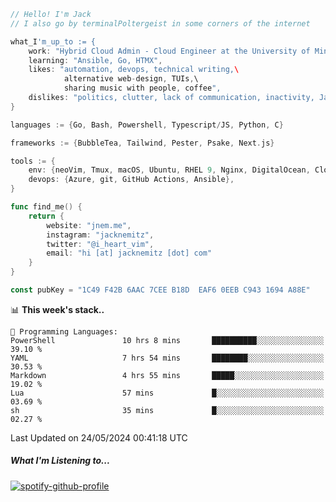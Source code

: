 ```go
// Hello! I'm Jack
// I also go by terminalPoltergeist in some corners of the internet

what_I'm_up_to := {
    work: "Hybrid Cloud Admin - Cloud Engineer at the University of Minnesota",
    learning: "Ansible, Go, HTMX",
    likes: "automation, devops, technical writing,\
            alternative web-design, TUIs,\
            sharing music with people, coffee",
    dislikes: "politics, clutter, lack of communication, inactivity, Java",
}

languages := {Go, Bash, Powershell, Typescript/JS, Python, C}

frameworks := {BubbleTea, Tailwind, Pester, Psake, Next.js}

tools := {
    env: {neoVim, Tmux, macOS, Ubuntu, RHEL 9, Nginx, DigitalOcean, Cloudflare},
    devops: {Azure, git, GitHub Actions, Ansible},
}

func find_me() {
    return {
        website: "jnem.me",
        instagram: "jacknemitz",
        twitter: "@i_heart_vim",
        email: "hi [at] jacknemitz [dot] com"
    }
}

const pubKey = "1C49 F42B 6AAC 7CEE B18D  EAF6 0EEB C943 1694 A88E"
```

<!--START_SECTION:waka-->
📊 **This week's stack..** 

```text
💬 Programming Languages: 
PowerShell               10 hrs 8 mins       ██████████░░░░░░░░░░░░░░░   39.10 % 
YAML                     7 hrs 54 mins       ████████░░░░░░░░░░░░░░░░░   30.53 % 
Markdown                 4 hrs 55 mins       █████░░░░░░░░░░░░░░░░░░░░   19.02 % 
Lua                      57 mins             █░░░░░░░░░░░░░░░░░░░░░░░░   03.69 % 
sh                       35 mins             █░░░░░░░░░░░░░░░░░░░░░░░░   02.27 % 
```


 Last Updated on 24/05/2024 00:41:18 UTC
<!--END_SECTION:waka-->

##### What I'm Listening to...

[![spotify-github-profile](https://spotify-github-profile.vercel.app/api/view?uid=jack.nemitz&cover_image=true&show_offline=true&bar_color=53b14f&bar_color_cover=false&background_color=121212FF)](https://spotify-github-profile.vercel.app/api/view?uid=jack.nemitz&redirect=true)
